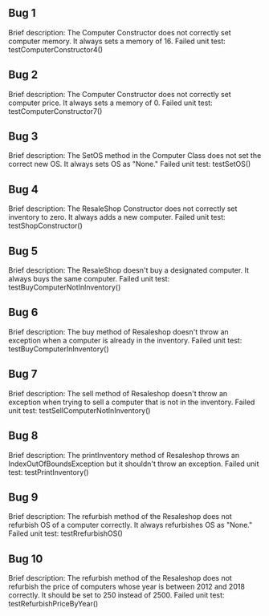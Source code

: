 ## Bug 1
Brief description: The Computer Constructor does not correctly set computer memory. It always sets a memory of 16.
Failed unit test: testComputerConstructor4()

## Bug 2
Brief description: The Computer Constructor does not correctly set computer price. It always sets a memory of 0.
Failed unit test: testComputerConstructor7()

## Bug 3
Brief description: The SetOS method in the Computer Class does not set the correct new OS. It always sets OS as "None."
Failed unit test: testSetOS()

## Bug 4
Brief description: The ResaleShop Constructor does not correctly set inventory to zero. It always adds a new computer.
Failed unit test: testShopConstructor()

## Bug 5
Brief description: The ResaleShop doesn't buy a designated computer. It always buys the same computer.
Failed unit test: testBuyComputerNotInInventory()

## Bug 6
Brief description: The buy method of Resaleshop doesn't throw an exception when a computer is already in the inventory.
Failed unit test: testBuyComputerInInventory() 

## Bug 7
Brief description: The sell method of Resaleshop doesn't throw an exception when trying to sell a computer that is not in the inventory.
Failed unit test: testSellComputerNotInInventory()

## Bug 8
Brief description: The printInventory method of Resaleshop throws an IndexOutOfBoundsException but it shouldn't throw an exception.
Failed unit test: testPrintInventory()

## Bug 9
Brief description: The refurbish method of the Resaleshop does not refurbish OS of a computer correctly. It always refurbishes OS as "None."
Failed unit test: testRrefurbishOS()

## Bug 10
Brief description: The refurbish method of the Resaleshop does not refurbish the price of computers whose year is between 2012 and 2018 correctly. It should be set to 250 instead of 2500.
Failed unit test: testRefurbishPriceByYear()